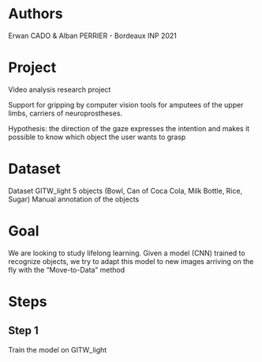 # Authors
Erwan CADO & Alban PERRIER - Bordeaux INP 2021

# Project
Video analysis research project

Support for gripping by computer vision tools for amputees of the upper limbs, carriers of neuroprostheses.

Hypothesis: the direction of the gaze expresses the intention and makes it possible to know which object the user wants to grasp 

# Dataset
Dataset GITW_light
5 objects (Bowl, Can of Coca Cola, Milk Bottle, Rice, Sugar)
Manual annotation of the objects

# Goal
We are looking to study lifelong learning.
Given a model (CNN) trained to recognize objects, we try to adapt this model to new images arriving on the fly with the “Move-to-Data” method 

# Steps
## Step 1
Train the model on GITW_light


